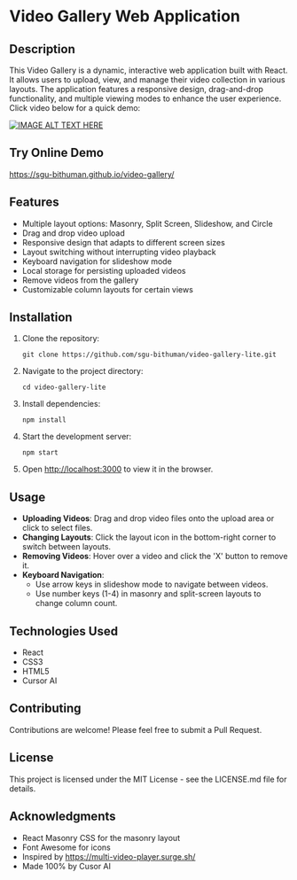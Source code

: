 # Video Gallery Web Application

## Description

This Video Gallery is a dynamic, interactive web application built with React. It allows users to upload, view, and manage their video collection in various layouts. The application features a responsive design, drag-and-drop functionality, and multiple viewing modes to enhance the user experience. Click video below for a quick demo:

[![IMAGE ALT TEXT HERE](https://img.youtube.com/vi/D2UGrOuRSZo/0.jpg)](https://www.youtube.com/watch?v=D2UGrOuRSZo)

## Try Online Demo
https://sgu-bithuman.github.io/video-gallery/

## Features

- Multiple layout options: Masonry, Split Screen, Slideshow, and Circle
- Drag and drop video upload
- Responsive design that adapts to different screen sizes
- Layout switching without interrupting video playback
- Keyboard navigation for slideshow mode
- Local storage for persisting uploaded videos
- Remove videos from the gallery
- Customizable column layouts for certain views

## Installation

1. Clone the repository:
   ```
   git clone https://github.com/sgu-bithuman/video-gallery-lite.git
   ```

2. Navigate to the project directory:
   ```
   cd video-gallery-lite
   ```

3. Install dependencies:
   ```
   npm install
   ```

4. Start the development server:
   ```
   npm start
   ```

5. Open [http://localhost:3000](http://localhost:3000) to view it in the browser.

## Usage

- **Uploading Videos**: Drag and drop video files onto the upload area or click to select files.
- **Changing Layouts**: Click the layout icon in the bottom-right corner to switch between layouts.
- **Removing Videos**: Hover over a video and click the 'X' button to remove it.
- **Keyboard Navigation**: 
  - Use arrow keys in slideshow mode to navigate between videos.
  - Use number keys (1-4) in masonry and split-screen layouts to change column count.

## Technologies Used

- React
- CSS3
- HTML5
- Cursor AI

## Contributing

Contributions are welcome! Please feel free to submit a Pull Request.

## License

This project is licensed under the MIT License - see the LICENSE.md file for details.

## Acknowledgments

- React Masonry CSS for the masonry layout
- Font Awesome for icons
- Inspired by https://multi-video-player.surge.sh/
- Made 100% by Cusor AI
